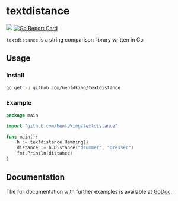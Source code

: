 # textdistance

[![](https://godoc.org/github.com/benfdking/textdistance?status.svg)](http://godoc.org/github.com/benfdking/textdistance)
[![Go Report Card](https://goreportcard.com/badge/github.com/benfdking/textdistance)](https://goreportcard.com/report/github.com/benfdking/textdistance)

`textdistance` is a string comparison library written in Go

## Usage

### Install

```bash
go get -u github.com/benfdking/textdistance
```

### Example

```go
package main 

import "github.com/benfdking/textdistance"

func main(){
	h := textdistance.Hamming{}
	distance := h.Distance("drummer", "dresser")
	fmt.Println(distance)
}
```


## Documentation

The full documentation with further examples is available at [GoDoc](https://godoc.org/github.com/benfdking/textdistance).

